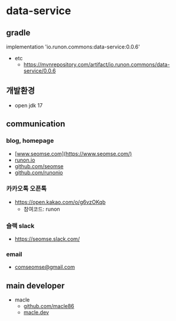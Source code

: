 # data-service

## gradle
implementation 'io.runon.commons:data-service:0.0.6'
- etc
  - https://mvnrepository.com/artifact/io.runon.commons/data-service/0.0.6

## 개발환경
- open jdk 17

## communication
### blog, homepage
- [www.seomse.com](https://www.seomse.com/)
- [runon.io](https://runon.io)
- [github.com/seomse](https://github.com/seomse)
- [github.com/runonio](https://github.com/runonio)

### 카카오톡 오픈톡
- https://open.kakao.com/o/g6vzOKqb
    - 참여코드: runon

### 슬랙 slack
- https://seomse.slack.com/

### email
- comseomse@gmail.com

## main developer
- macle
    -  [github.com/macle86](https://github.com/macle86)
    -  [macle.dev](https://macle.dev)
